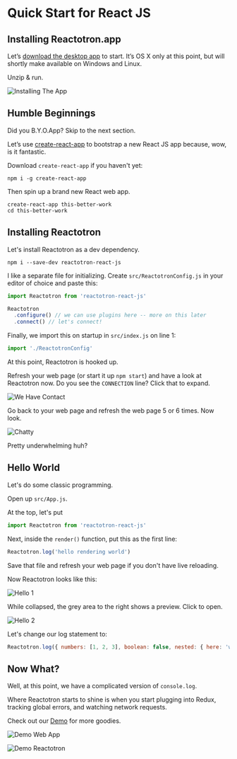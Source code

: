 # Quick Start for React JS

## Installing Reactotron.app

Let’s [download the desktop app](https://github.com/reactotron/reactotron/releases/download/v0.94.0/Reactotron.app.zip) to start.  It’s OS X only at this point, but will shortly make available on Windows and Linux.

Unzip & run.

![Installing The App](./images/quick-start-react-js/installing.jpg)


## Humble Beginnings

Did you B.Y.O.App?  Skip to the next section.

Let’s use [create-react-app](https://github.com/facebookincubator/create-react-app) to bootstrap a new React JS app because, wow, is it fantastic.

Download `create-react-app` if you haven't yet:
```
npm i -g create-react-app
```

Then spin up a brand new React web app.
```
create-react-app this-better-work
cd this-better-work
```

## Installing Reactotron

Let's install Reactotron as a dev dependency.

```
npm i --save-dev reactotron-react-js
```

I like a separate file for initializing.  Create `src/ReactotronConfig.js` in your editor of choice and paste this:

```js
import Reactotron from 'reactotron-react-js'

Reactotron
  .configure() // we can use plugins here -- more on this later
  .connect() // let's connect!
```

Finally, we import this on startup in `src/index.js` on line 1:

```js
import './ReactotronConfig'
```

At this point, Reactotron is hooked up.

Refresh your web page (or start it up `npm start`) and have a look at Reactotron now.  Do you see the `CONNECTION` line?  Click that to expand.

![We Have Contact](./images/quick-start-react-js/first-connect.jpg)


Go back to your web page and refresh the web page 5 or 6 times.  Now look.

![Chatty](./images/quick-start-react-js/spammy.jpg)

Pretty underwhelming huh?


## Hello World

Let's do some classic programming.

Open up `src/App.js`.

At the top, let's put

```js
import Reactotron from 'reactotron-react-js'
```

Next, inside the `render()` function, put this as the first line:

```js
Reactotron.log('hello rendering world')
```

Save that file and refresh your web page if you don't have live reloading.

Now Reactotron looks like this:

![Hello 1](./images/quick-start-react-js/hello-1.jpg)

While collapsed, the grey area to the right shows a preview.  Click to open.

![Hello 2](./images/quick-start-react-js/hello-2.jpg)

Let's change our log statement to:

```js
Reactotron.log({ numbers: [1, 2, 3], boolean: false, nested: { here: 'we go' } })
```

## Now What?

Well, at this point, we have a complicated version of `console.log`.  

Where Reactotron starts to shine is when you start plugging into Redux, tracking global errors, and watching network requests.

Check out our [Demo](../packages/demo-react-js) for more goodies.

![Demo Web App](./images/quick-start-react-js/react-demo-js.jpg)

![Demo Reactotron](./images/quick-start-react-js/react-demo-js-reactotron.jpg)
